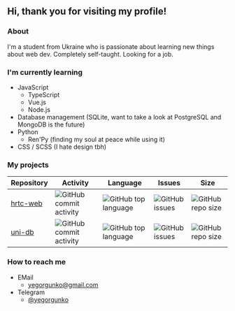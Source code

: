 ## Hi, thank you for visiting my profile!

### About

I'm a student from Ukraine who is passionate about learning new things about web dev. Completely self-taught. Looking for a job.

### I'm currently learning

- JavaScript
  - TypeScript
  - Vue.js
  - Node.js
- Database management (SQLite, want to take a look at PostgreSQL and MongoDB is the future)
- Python
  - Ren'Py (finding my soul at peace while using it)
- CSS / SCSS (I hate design tbh)

### My projects

| Repository                                         | Activity                                                                                       | Language                                                                                | Issues                                                                         | Size                                                                             |
| -------------------------------------------------- | ---------------------------------------------------------------------------------------------- | --------------------------------------------------------------------------------------- | ------------------------------------------------------------------------------ | -------------------------------------------------------------------------------- |
| [hrtc-web](https://github.com/yegorgunko/hrtc-web) | ![GitHub commit activity](https://img.shields.io/github/commit-activity/m/yegorgunko/hrtc-web) | ![GitHub top language](https://img.shields.io/github/languages/top/yegorgunko/hrtc-web) | ![GitHub issues](https://img.shields.io/github/issues-raw/yegorgunko/hrtc-web) | ![GitHub repo size](https://img.shields.io/github/repo-size/yegorgunko/hrtc-web) |
| [uni-db](https://github.com/yegorgunko/uni-db)     | ![GitHub commit activity](https://img.shields.io/github/commit-activity/m/yegorgunko/uni-db)   | ![GitHub top language](https://img.shields.io/github/languages/top/yegorgunko/uni-db)   | ![GitHub issues](https://img.shields.io/github/issues-raw/yegorgunko/uni-db)   | ![GitHub repo size](https://img.shields.io/github/repo-size/yegorgunko/uni-db)   |

### How to reach me

- EMail
  - yegorgunko@gmail.com
- Telegram
  - [@yegorgunko](https://t.me/yegorgunko)
